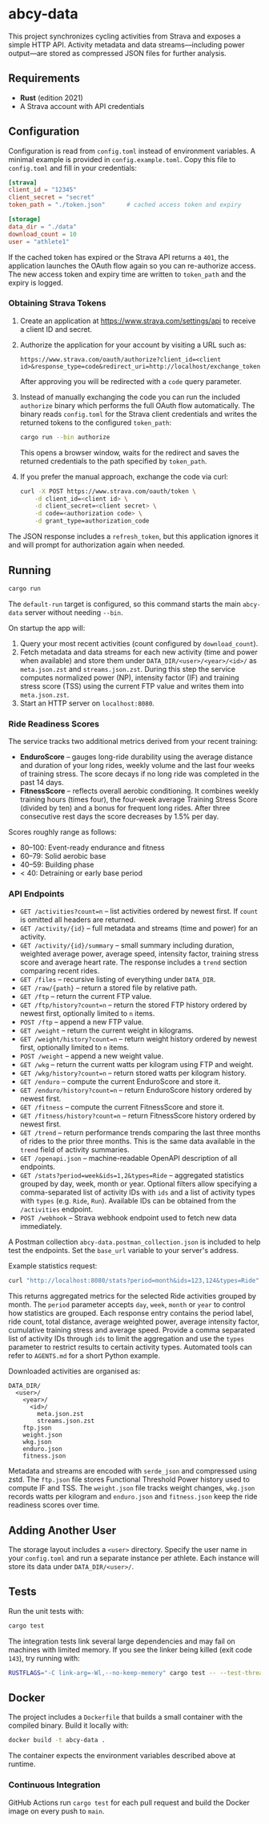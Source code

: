 # abcy-data

This project synchronizes cycling activities from Strava and exposes a simple HTTP API.  Activity metadata and data streams—including power output—are stored as compressed JSON files for further analysis.

## Requirements

- **Rust** (edition 2021)
- A Strava account with API credentials

## Configuration

Configuration is read from `config.toml` instead of environment variables. A minimal example is provided in `config.example.toml`. Copy this file to `config.toml` and fill in your credentials:

```toml
[strava]
client_id = "12345"
client_secret = "secret"
token_path = "./token.json"      # cached access token and expiry

[storage]
data_dir = "./data"
download_count = 10
user = "athlete1"
```

If the cached token has expired or the Strava API returns a `401`, the
application launches the OAuth flow again so you can re-authorize access.
The new access token and expiry time are written to `token_path` and the expiry
is logged.

### Obtaining Strava Tokens

1. Create an application at <https://www.strava.com/settings/api> to receive a client ID and secret.
2. Authorize the application for your account by visiting a URL such as:

   ```text
   https://www.strava.com/oauth/authorize?client_id=<client id>&response_type=code&redirect_uri=http://localhost/exchange_token&approval_prompt=force&scope=activity:read_all
   ```

   After approving you will be redirected with a `code` query parameter.
3. Instead of manually exchanging the code you can run the included
   `authorize` binary which performs the full OAuth flow automatically. The
   binary reads `config.toml` for the Strava client credentials and writes the
   returned tokens to the configured `token_path`:

   ```bash
   cargo run --bin authorize
   ```

   This opens a browser window, waits for the redirect and saves the returned
   credentials to the path specified by `token_path`.

4. If you prefer the manual approach, exchange the code via curl:

   ```bash
   curl -X POST https://www.strava.com/oauth/token \
       -d client_id=<client id> \
       -d client_secret=<client secret> \
       -d code=<authorization code> \
       -d grant_type=authorization_code
   ```

  The JSON response includes a `refresh_token`, but this application ignores it
  and will prompt for authorization again when needed.

## Running

```bash
cargo run
```

The `default-run` target is configured, so this command starts the main
`abcy-data` server without needing `--bin`.

On startup the app will:

1. Query your most recent activities (count configured by `download_count`).
2. Fetch metadata and data streams for each new activity (time and power when
   available) and store them under `DATA_DIR/<user>/<year>/<id>/` as
   `meta.json.zst` and `streams.json.zst`. During this step the service
   computes normalized power (NP), intensity factor (IF) and training stress
   score (TSS) using the current FTP value and writes them into `meta.json.zst`.
3. Start an HTTP server on `localhost:8080`.

### Ride Readiness Scores

The service tracks two additional metrics derived from your recent training:

- **EnduroScore** – gauges long-ride durability using the average distance and
  duration of your long rides, weekly volume and the last four weeks of training
  stress. The score decays if no long ride was completed in the past 14 days.
- **FitnessScore** – reflects overall aerobic conditioning. It combines weekly
  training hours (times four), the four‑week average Training Stress Score
  (divided by ten) and a bonus for frequent long rides. After three consecutive
  rest days the score decreases by 1.5% per day.

Scores roughly range as follows:

- 80–100: Event-ready endurance and fitness
- 60–79: Solid aerobic base
- 40–59: Building phase
- < 40: Detraining or early base period

### API Endpoints

- `GET /activities?count=n` – list activities ordered by newest first. If `count` is omitted all headers are returned.
- `GET /activity/{id}` – full metadata and streams (time and power) for an activity.
- `GET /activity/{id}/summary` – small summary including duration, weighted average power, average speed, intensity factor, training stress score and average heart rate. The response includes a `trend` section comparing recent rides.
- `GET /files` – recursive listing of everything under `DATA_DIR`.
- `GET /raw/{path}` – return a stored file by relative path.
- `GET /ftp` – return the current FTP value.
- `GET /ftp/history?count=n` – return the stored FTP history ordered by newest first, optionally limited to `n` items.
- `POST /ftp` – append a new FTP value.
- `GET /weight` – return the current weight in kilograms.
- `GET /weight/history?count=n` – return weight history ordered by newest first, optionally limited to `n` items.
- `POST /weight` – append a new weight value.
- `GET /wkg` – return the current watts per kilogram using FTP and weight.
- `GET /wkg/history?count=n` – return stored watts per kilogram history.
- `GET /enduro` – compute the current EnduroScore and store it.
- `GET /enduro/history?count=n` – return EnduroScore history ordered by newest first.
- `GET /fitness` – compute the current FitnessScore and store it.
- `GET /fitness/history?count=n` – return FitnessScore history ordered by newest first.
- `GET /trend` – return performance trends comparing the last three months of rides to the prior three months. This is the same data available in the `trend` field of activity summaries.
- `GET /openapi.json` – machine-readable OpenAPI description of all endpoints.
- `GET /stats?period=week&ids=1,2&types=Ride` – aggregated statistics grouped by day, week,
  month or year. Optional filters allow specifying a comma-separated list of activity
  IDs with `ids` and a list of activity types with `types` (e.g. `Ride`, `Run`).
  Available IDs can be obtained from the `/activities` endpoint.
- `POST /webhook` – Strava webhook endpoint used to fetch new data immediately.

A Postman collection `abcy-data.postman_collection.json` is included to help
test the endpoints. Set the `base_url` variable to your server's address.

Example statistics request:

```bash
curl "http://localhost:8080/stats?period=month&ids=123,124&types=Ride"
```

This returns aggregated metrics for the selected Ride activities grouped by month.
The `period` parameter accepts `day`, `week`, `month` or `year` to control
how statistics are grouped. Each response entry contains the period label,
ride count, total distance, average weighted power, average intensity
factor, cumulative training stress and average speed. Provide a comma
separated list of activity IDs through `ids` to limit the aggregation and
use the `types` parameter to restrict results to certain activity types.
Automated tools can refer to `AGENTS.md` for a short Python example.

Downloaded activities are organised as:

```
DATA_DIR/
  <user>/
    <year>/
      <id>/
        meta.json.zst
        streams.json.zst
    ftp.json
    weight.json
    wkg.json
    enduro.json
    fitness.json
```

Metadata and streams are encoded with `serde_json` and compressed using zstd. The `ftp.json` file stores Functional Threshold Power history used to compute IF and TSS. The `weight.json` file tracks weight changes, `wkg.json` records watts per kilogram and `enduro.json` and `fitness.json` keep the ride readiness scores over time.

## Adding Another User

The storage layout includes a `<user>` directory.  Specify the user name in your
`config.toml` and run a separate instance per athlete.  Each instance will store
its data under `DATA_DIR/<user>/`.

## Tests

Run the unit tests with:

```bash
cargo test
```

The integration tests link several large dependencies and may fail on machines
with limited memory. If you see the linker being killed (exit code `143`), try
running with:

```bash
RUSTFLAGS="-C link-arg=-Wl,--no-keep-memory" cargo test -- --test-threads=1
```

## Docker

The project includes a `Dockerfile` that builds a small container with the compiled binary. Build it locally with:

```bash
docker build -t abcy-data .
```

The container expects the environment variables described above at runtime.

### Continuous Integration

GitHub Actions run `cargo test` for each pull request and build the Docker image on every push to `main`.

